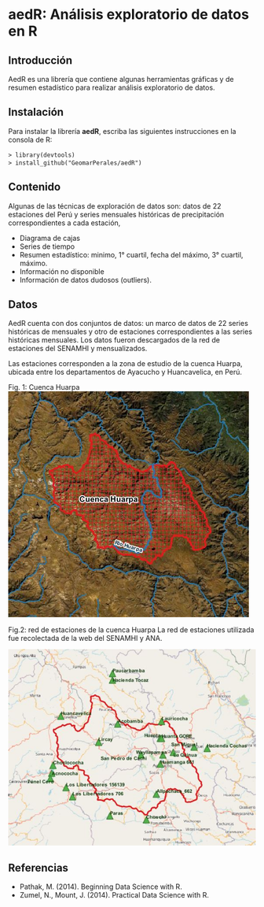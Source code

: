 # **aedR: Análisis exploratorio de datos en R**

## Introducción

AedR es una librería que contiene algunas herramientas gráficas y de resumen estadístico para realizar análisis exploratorio de datos.

## Instalación

Para instalar la librería **aedR**, escriba las siguientes instrucciones en la consola de R:
```	
> library(devtools)
> install_github("GeomarPerales/aedR")		
```

## Contenido

Algunas de las técnicas de exploración de datos son:
datos de 22 estaciones del Perú y series mensuales históricas de precipitación correspondientes a cada estación, 

* Diagrama de cajas
* Series de tiempo
* Resumen estadístico: minimo, 1° cuartil, fecha del máximo, 3° cuartil, máximo.
* Información no disponible
* Información de datos dudosos (outliers).

## Datos

AedR cuenta con dos conjuntos de datos: un marco de datos de 22 series históricas de mensuales y otro de estaciones correspondientes a las series históricas mensuales. Los datos fueron descargados de la red de estaciones del SENAMHI y mensualizados.

Las estaciones corresponden a la zona de estudio de la cuenca Huarpa, ubicada entre los departamentos de Ayacucho y Huancavelica, en Perú.

Fig. 1: Cuenca Huarpa
![ScreenShot](images/cuenca.jpg?raw=true#center)

Fig.2: red de estaciones de la cuenca Huarpa
La red de estaciones utilizada fue recolectada de la web del SENAMHI y ANA.

![ScreenShot](images/stations.jpg?raw=true#center)

## Referencias

* Pathak, M. (2014). Beginning Data Science with R.
* Zumel, N., Mount, J. (2014). Practical Data Science with R.

 
